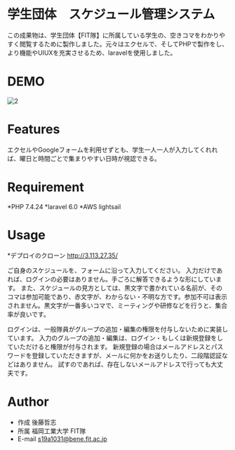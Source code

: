 # 学生団体　スケジュール管理システム
 
この成果物は、学生団体【FIT隊】に所属している学生の、空きコマをわかりやすく閲覧するために製作しました。元々はエクセルで、そしてPHPで製作をし、より機能やUIUXを充実させるため、laravelを使用しました。
 
 
# DEMO
 
![2](https://user-images.githubusercontent.com/59058368/169231817-04bf0ddb-6837-4a5e-b601-65326c6dc918.PNG)

 
# Features
 
エクセルやGoogleフォームを利用せずとも、学生一人一人が入力してくれれば、曜日と時間ごとで集まりやすい日時が視認できる。
 
# Requirement
 
*PHP 7.4.24
*laravel 6.0
*AWS lightsail
 
# Usage
 
*デプロイのクローン
http://3.113.27.35/

ご自身のスケジュールを、フォームに沿って入力してください。
入力だけであれば、ログインの必要はありません。手ごろに解答できるような形にしています。
また、スケジュールの見方としては、黒文字で書かれている名前が、そのコマは参加可能であり、赤文字が、わからない・不明な方です。参加不可は表示されません。黒文字が一番多いコマで、ミーティングや研修などを行うと、集合率が良いです。


ログインは、一般隊員がグループの追加・編集の権限を付与しないために実装しています。
入力のグループの追加・編集は、ログイン・もしくは新規登録をしていただけると権限が付与されます。
新規登録の場合はメールアドレスとパスワードを登録していただきますが、メールに何かをお送りしたり、二段階認証などはありません。
試すのであれば、存在しないメールアドレスで行っても大丈夫です。


# Author
 
 
* 作成 後藤哲志
* 所属 福岡工業大学 FIT隊 
* E-mail s19a1031@bene.fit.ac.jp
 
